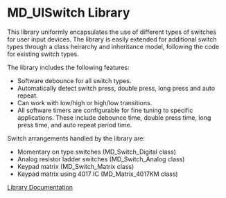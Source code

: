 # MD_UISwitch Library

This library uniformly encapsulates the use of different types of switches 
for user input devices. The library is easily extended for additional 
switch types through a class heirarchy and inheritance model, following 
the code for existing switch types.

The library includes the following features:
- Software debounce for all switch types.
- Automatically detect switch press, double press, long press and auto repeat.
- Can work with low/high or high/low transitions.
- All software timers are configurable for fine tuning to specific applications. 
These include debounce time, double press time, long press time, and auto repeat period time.

Switch arrangements handled by the library are:
- Momentary on type switches (MD_Switch_Digital class)
- Analog resistor ladder switches (MD_Switch_Analog class)
- Keypad matrix (MD_Switch_Matrix class)
- Keypad matrix using 4017 IC (MD_Matrix_4017KM class)


[Library Documentation](https://MajicDesigns.github.io/MD_UISwitch/)